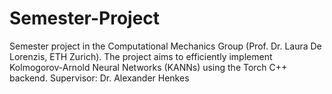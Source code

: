 # Semester-Project
Semester project in the Computational Mechanics Group (Prof. Dr. Laura De Lorenzis, ETH Zurich). 
The project aims to efficiently implement Kolmogorov-Arnold Neural Networks (KANNs) using the Torch C++ backend.
Supervisor: Dr. Alexander Henkes


